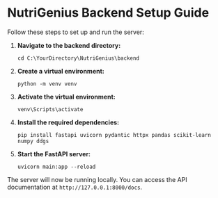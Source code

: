 # NutriGenius Backend Setup Guide

Follow these steps to set up and run the server:

1. **Navigate to the backend directory:**

   ```
   cd C:\YourDirectory\NutriGenius\backend
   ```

2. **Create a virtual environment:**

   ```
   python -m venv venv
   ```

3. **Activate the virtual environment:**

   ```
   venv\Scripts\activate
   ```

4. **Install the required dependencies:**

   ```
   pip install fastapi uvicorn pydantic httpx pandas scikit-learn numpy ddgs
   ```

5. **Start the FastAPI server:**
   ```
   uvicorn main:app --reload
   ```

The server will now be running locally. You can access the API documentation at `http://127.0.0.1:8000/docs`.
